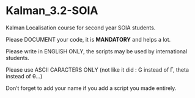 # Kalman_3.2-SOIA
Kalman Localisation course for second year SOIA students.

Please DOCUMENT your code, it is **MANDATORY** and helps a lot.

Please write in ENGLISH ONLY, the scripts may be used by international students.

Please use ASCII CARACTERS ONLY (not like it did : G instead of Γ, theta instead of θ…)

Don’t forget to add your name if you add a script you made entirely.
